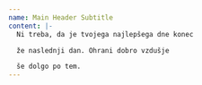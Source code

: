 ```yaml
---
name: Main Header Subtitle
content: |-
  Ni treba, da je tvojega najlepšega dne konec

  že naslednji dan. Ohrani dobro vzdušje

  še dolgo po tem.
---
```

